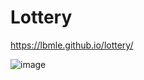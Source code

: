 # Lottery

https://lbmle.github.io/lottery/

![image](https://github.com/lbmle/lottery/assets/56726720/0619a08c-c86a-4f1b-85b4-6d5777c3c1d7)
